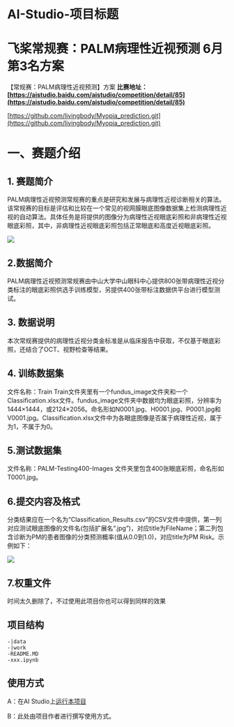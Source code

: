 # AI-Studio-项目标题
# 飞桨常规赛：PALM病理性近视预测 6月第3名方案
【常规赛：PALM病理性近视预测】方案
**比赛地址： [https://aistudio.baidu.com/aistudio/competition/detail/85](https://aistudio.baidu.com/aistudio/competition/detail/85)**


[https://github.com/livingbody/Myopia_prediction.git](https://github.com/livingbody/Myopia_prediction.git)



# 一、赛题介绍
## 1. 赛题简介
PALM病理性近视预测常规赛的重点是研究和发展与病理性近视诊断相关的算法。该常规赛的目标是评估和比较在一个常见的视网膜眼底图像数据集上检测病理性近视的自动算法。具体任务是将提供的图像分为病理性近视眼底彩照和非病理性近视眼底彩照，其中，非病理性近视眼底彩照包括正常眼底和高度近视眼底彩照。

 ![](https://ai.bdstatic.com/file/EB6E1DA97ECE4AE79697FD6F6A25F679)

## 2.数据简介
PALM病理性近视预测常规赛由中山大学中山眼科中心提供800张带病理性近视分类标注的眼底彩照供选手训练模型，另提供400张带标注数据供平台进行模型测试。

## 3. 数据说明
本次常规赛提供的病理性近视分类金标准是从临床报告中获取，不仅基于眼底彩照，还结合了OCT、视野检查等结果。

## 4. 训练数据集
文件名称：Train
Train文件夹里有一个fundus_image文件夹和一个Classification.xlsx文件。fundus_image文件夹中数据均为眼底彩照，分辨率为1444×1444，或2124×2056。命名形如N0001.jpg、H0001.jpg、P0001.jpg和V0001.jpg。Classification.xlsx文件中为各眼底图像是否属于病理性近视，属于为1，不属于为0。

## 5.测试数据集
文件名称：PALM-Testing400-Images 文件夹里包含400张眼底彩照，命名形如T0001.jpg。

## 6.提交内容及格式
分类结果应在一个名为“Classification_Results.csv”的CSV文件中提供，第一列对应测试眼底图像的文件名(包括扩展名“.jpg”)，对应title为FileName；第二列包含诊断为PM的患者图像的分类预测概率(值从0.0到1.0)，对应title为PM Risk。示例如下：

![](https://ai.bdstatic.com/file/9B4E52D17D184A0893853C7A3A726BFA)
## 7.权重文件
时间太久删除了，不过使用此项目你也可以得到同样的效果

## 项目结构
```
-|data
-|work
-README.MD
-xxx.ipynb
```
## 使用方式
A：在AI Studio上[运行本项目](https://aistudio.baidu.com/bdcpu2/user/725102/2029451/notebooks/2029451.ipynb)

B：此处由项目作者进行撰写使用方式。
